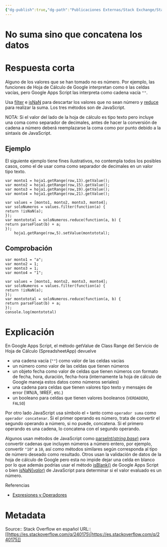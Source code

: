 ```yaml
---
{"dg-publish":true,"dg-path":"Publicaciones Externas/Stack Exchange/Stack Overflow en español/es.stackoverflow.com-240175.md","permalink":"/publicaciones-externas/stack-exchange/stack-overflow-en-espanol/es-stackoverflow-com-240175/","title":"No suma sino que concatena los datos","hide":true,"noteIcon":"default","created":"2024-04-03T12:49:10.728-06:00","updated":"2024-04-05T16:43:54.919-06:00"}
---
```


# No suma sino que concatena los datos

# Respuesta corta
Alguno de los valores que se han tomado no es número. Por ejemplo, las funciones de Hoja de Cálculo de Google interpretan como `0` las celdas vacías, pero Google Apps Script las interpreta como cadena vacía `""`.

Usa [filter][1] e [isNaN][2] para descartar los valores que no sean número y [reduce][3] para realizar la suma. Los tres métodos son de JavaScript.

NOTA: Si el valor del lado de la hoja de cálculo es tipo texto pero incluye una coma como separador de decimales, antes de hacer la conversión de cadena a número deberá reemplazarse la coma como por punto debido a la sintaxis de JavaScript.

## Ejemplo

El siguiente ejemplo tiene fines ilustrativos, no contempla todos los posibles casos, como el de usar coma como separador de decimales en un valor tipo texto.

    var monto1 = hoja1.getRange(row,13).getValue();  
    var monto2 = hoja1.getRange(row,15).getValue();
    var monto3 = hoja1.getRange(row,19).getValue();
    var monto4 = hoja1.getRange(row,21).getValue();
    
    var values = [monto1, monto2, monto3, monto4];
    var soloNumeros = values.filter(function(a) {
    return !isNaN(a);
    });
    var montototal = soloNumeros.reduce(function(a, b) {
    return parseFloat(b) + a;
    });
        hoja1.getRange(row,5).setValue(montototal);

## Comprobación

<!-- begin snippet: js hide: false console: true babel: false -->

<!-- language: lang-js -->

    var monto1 = "a";
    var monto2 = 1;
    var monto3 = 1;
    var monto4 = "1";

    var values = [monto1, monto2, monto3, monto4];
    var soloNumeros = values.filter(function(a) {
    return !isNaN(a);
    });
    var montototal = soloNumeros.reduce(function(a, b) {
    return parseFloat(b) + a;
    });
    console.log(montototal)

<!-- end snippet -->

# Explicación

En Google Apps Script, el método getValue de Class Range del Servicio de Hoja de Cálculo (SpreadsheetApp) devuelve 

- una cadena vacía (`""`) como valor de las celdas vacías 
- un número como valor de las celdas que tienen números
- un objeto fecha como valor de celdas que tienen números con formato de fecha, hora, duración, fecha-hora (internamente la hoja de cálculo de Google maneja estos datos como números seriales)
- una cadena para celdas que tienen valores tipo texto y mensajes de error (!#N/A, !#REF, etc.)
- un booleano para celdas que tienen valores booleanos (`VERDADERO`, `FALSO`)

Por otro lado JavaScript usa símbolo el `+` tanto como `operador suma` como `operador concatenar`. Si el primer operando es número, trata de convertir el segundo operando a número, si no puede, concatena. Si el primero operando es una cadena, lo concatena con el segundo operando.

Algunos usan métodos de JavaScript como [parseInt(*string*,*base*)][4] para convertir cadenas que incluyen números a número entero, por ejemplo, convertir `"10"` a `10`, así como métodos similares según corresponda al tipo de número deseado como resultado. Otros usan la validación de datos de la hoja de cálculo de Google pero esta no impide dejar una celda en blanco por lo que además podrías usar el método [isBlank()][5] de Google Apps Script o bien [isNaN(*valor*)][2] de JavaScript para determinar si el valor evaluado es un número.

Referencias

- [Expresiones y Operadores][6]


  [1]: https://developer.mozilla.org/es/docs/Web/JavaScript/Referencia/Objetos_globales/Array/filter
  [2]: https://developer.mozilla.org/es/docs/Web/JavaScript/Referencia/Objetos_globales/isNaN
  [3]: https://developer.mozilla.org/es/docs/Web/JavaScript/Referencia/Objetos_globales/Array/reduce
  [4]: https://developer.mozilla.org/es/docs/Web/JavaScript/Referencia/Objetos_globales/parseInt
  [5]: https://developers.google.com/apps-script/reference/spreadsheet/range#isblank
  [6]: https://developer.mozilla.org/es/docs/Web/JavaScript/Guide/Expressions_and_Operators

# Metadata
Source:: Stack Overflow en español
URL:: [[https://es.stackoverflow.com/q/240175\|https://es.stackoverflow.com/q/240175]]

